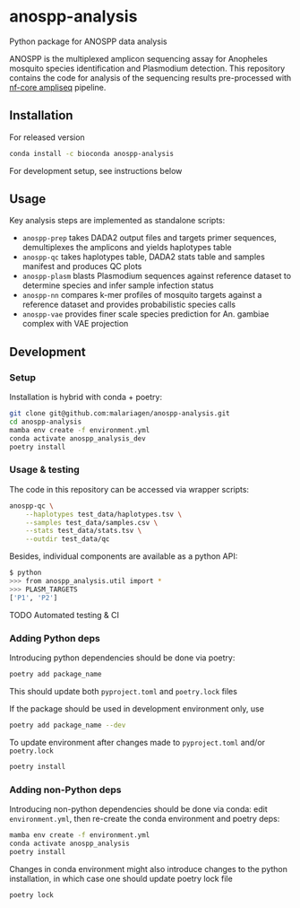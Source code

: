 # anospp-analysis

Python package for ANOSPP data analysis

ANOSPP is the multiplexed amplicon sequencing assay for Anopheles mosquito species identification and Plasmodium detection. This repository contains the code for analysis of the sequencing results pre-processed with [nf-core ampliseq](https://nf-co.re/ampliseq) pipeline.

## Installation

For released version

```bash
conda install -c bioconda anospp-analysis
```

For development setup, see instructions below

## Usage

Key analysis steps are implemented as standalone scripts:

- `anospp-prep` takes DADA2 output files and targets primer sequences, demultiplexes the amplicons and yields haplotypes table
- `anospp-qc` takes haplotypes table, DADA2 stats table and samples manifest and produces QC plots
- `anospp-plasm` blasts Plasmodium sequences against reference dataset to determine species and infer sample infection status
- `anospp-nn` compares k-mer profiles of mosquito targets against a reference dataset and provides probabilistic species calls
- `anospp-vae` provides finer scale species prediction for An. gambiae complex with VAE projection

## Development

### Setup

Installation is hybrid with conda + poetry:

```bash
git clone git@github.com:malariagen/anospp-analysis.git
cd anospp-analysis
mamba env create -f environment.yml
conda activate anospp_analysis_dev
poetry install
```

### Usage & testing

The code in this repository can be accessed via wrapper scripts:

```bash
anospp-qc \
    --haplotypes test_data/haplotypes.tsv \
    --samples test_data/samples.csv \
    --stats test_data/stats.tsv \
    --outdir test_data/qc
```

Besides, individual components are available as a python API:

```bash
$ python
>>> from anospp_analysis.util import *
>>> PLASM_TARGETS
['P1', 'P2']
```

TODO Automated testing & CI

### Adding Python deps

Introducing python dependencies should be done via poetry:

```bash
poetry add package_name
```

This should update both `pyproject.toml` and `poetry.lock` files

If the package should be used in development environment only, use

```bash
poetry add package_name --dev
```

To update environment after changes made to `pyproject.toml` and/or `poetry.lock`

```bash
poetry install
```

### Adding non-Python deps

Introducing non-python dependencies should be done via conda: edit `environment.yml`,
then re-create the conda environment and poetry deps:

```bash
mamba env create -f environment.yml
conda activate anospp_analysis
poetry install
```

Changes in conda environment might also introduce changes to the python installation,
in which case one should update poetry lock file

```bash
poetry lock
```
